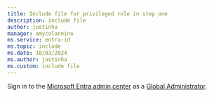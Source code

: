 ```yaml
---
title: Include file for privileged role in step one
description: include file
author: justinha
manager: amycolannino
ms.service: entra-id
ms.topic: include
ms.date: 10/03/2024
ms.author: justinha
ms.custom: include file
---
```


Sign in to the [Microsoft Entra admin center](https://entra.microsoft.com) as a [Global Administrator](~/identity/role-based-access-control/permissions-reference.md#global-administrator).